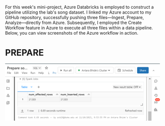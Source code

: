 For this week's mini-project, Azure Databricks is employed to construct a pipeline utilizing the lab's song dataset. I linked my Azure account to my GitHub repository, successfully pushing three files—Ingest, Prepare, Analyze—directly from Azure. Subsequently, I employed the Create Workflow feature in Azure to execute all three files within a data pipeline. Below, you can view screenshots of the Azure workflow in action.

# PREPARE
![Alt Text](preparepic.png)





